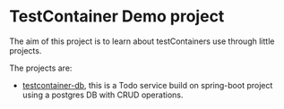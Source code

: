 # TestContainer Demo project

The aim of this project is to learn about testContainers use through little projects.

The projects are:

* [testcontainer-db](https://github.com/jparanda/testContainers-demo/tree/master/testcontainers-db), this is a Todo service build on spring-boot project using a postgres DB with CRUD operations.
